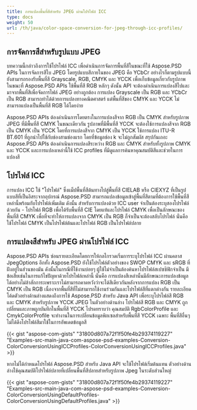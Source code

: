 ```yaml
---
title: การแปลงพื้นที่สีสำหรับ JPEG ผ่านโปรไฟล์ ICC
type: docs
weight: 50
url: /th/java/color-space-conversion-for-jpeg-through-icc-profiles/
---
```


## **การจัดการสีสำหรับรูปแบบ JPEG**

บทความนี้กล่าวถึงการใช้โปรไฟล์ ICC เพื่อดำเนินการจัดการพื้นที่สีในขณะที่ใช้ Aspose.PSD APIs ในการจัดการสีใบ JPEG โดยรูปแบบสีภายในของ JPEG คือ YCbCr อย่างไรก็ตามรูปแบบนี้ยังสามารถรองรับพื้นที่สี Grayscale, RGB, CMYK และ YCCK เพื่อเก็บข้อมูลเกี่ยวกับรูปภาพ ในขณะที่ Aspose.PSD APIs ใช้พื้นที่สี RGB หลักๆ ดังนั้น API จะต้องดำเนินการแปลงสีไปและมาจากพื้นที่สีเพื่อจัดการไฟล์ JPEG อย่างถูกต้อง การแปลง Grayscale เป็น RGB และ YCbCr เป็น RGB สามารถทำได้ด้วยการแปลงทางคณิตศาสตร์ แต่พื้นที่สีของ CMYK และ YCCK ไม่สามารถแปลงเป็นพื้นที่สี RGB ได้โดยง่าย

Aspose.PSD APIs ต้องดำเนินการโดยตรงในการแปลงสีจาก RGB เป็น CMYK สำหรับรูปภาพ JPEG ที่มีพื้นที่สี CMYK ในขณะเดียวกัน รูปภาพที่มีพื้นที่สี YCCK จะต้องใช้การแปลงสีจาก RGB เป็น CMYK เป็น YCCK โดยที่การแปลงสีจาก CMYK เป็น YCCK ใช้การแปลง ITU-R BT.601 ที่ถูกนำไปใช้กับช่องสามช่องแรก โดยที่ข้อมูลช่อง k จะไม่ถูกสัมผัส สรุปกันเถอะ  Aspose.PSD APIs ต้องดำเนินการแปลงสีระหว่าง RGB และ CMYK สำหรับทั้งรูปภาพ CMYK และ YCCK และการแปลงเหล่านี้ใช้ ICC profiles ที่มีดูแลการค้นหาคุณสมบัติสีและช่วยในการแปลงสี

## **โปรไฟล์ ICC**
การแปลง ICC ใช้ "โปรไฟล์" ซึ่งแม็ปพื้นที่สีต้นทางไปสู่พื้นที่สี CIELAB หรือ CIEXYZ ที่เป็นรูปแบบสีที่เป็นอิสระจากอุปกรณ์  Aspose.PSD สามารถแปลงข้อมูลเข้าสู่พื้นที่สีตามที่ต้องการใช้พื้นที่สีเหล่านี้พร้อมกับโปรไฟล์เพิ่มเติม  ดังนั้น สำหรับการแปลงด้วย ICC user จำเป็นต้องระบุสองโปรไฟล์ด้วยกัน - โปรไฟล์ RGB เพื่อได้รับพื้นที่สี CIE โดยแท้และโปรไฟล์ CMYK เพื่อเป็นลักษณะของพื้นที่สี CMYK  เพื่อที่จะทำให้การแปลงจาก CMYK เป็น RGB ก็จำเป็นจะต้องสลับโปรไฟล์ นั่นคือ ใช้โปรไฟล์ CMYK เป็นโปรไฟล์ต้นและโปรไฟล์ RGB เป็นโปรไฟล์ปลาย

## **การแปลงสีสำหรับ JPEG ผ่านโปรไฟล์ ICC**
Aspose.PSD APIs ซ่อนรายละเอียดโดยการให้กลไกรวดเริ่มการระบุโปรไฟล์ ICC ผ่านคลาส JpegOptions  อีกทั้ง Aspose.PSD ยังใช้โปรไฟล์ตัวอย่างของ SWOP CMYK และ sRGB ที่ฝังอยู่ในส่วนของมัน ดังนั้นในกรณีที่ใช้งานบ่อยๆ ผู้ใช้ไม่จำเป็นต้องค้นหาโปรไฟล์สเปซซิฟิกจำเป็น  มีข้อเสียเช่นในการแก้ไขปัญหาด้วยโปรไฟล์เหล่านี้ นั่นคือ การแปลงสีเหล่านั้นมีลักษณะการแปลงข้อมูลได้อย่างไม่ล้าสักการะเพราะเราไม่สามารถคาดหวังว่าจะได้สีเดียวกันหลังจากการแปลง RGB เป็น CMYK เป็น RGB เนื่องจากพื้นที่สีที่ไม่สามารถใช้งานร่วมกันและโปรไฟล์สีที่แตกต่างกัน รายละเอียดโค้ดตัวอย่างด้านล่างแสดงถึงการใช้ Aspose.PSD สำหรับ Java API เพื่อระบุโปรไฟล์สี RGB และ CMYK สำหรับรูปภาพ YCCK JPEG ในตัวอย่างด้านล่าง โปรไฟล์สี RGB และ CMYK ถูกเปลี่ยนและภาพถูกบันทึกในพื้นที่สี YCCK โปรดทราบว่า คุณสมบัติ RgbColorProfile และ CmykColorProfile จะทำงานในการเปลี่ยนข้อมูลพิกเซลสำหรับพื้นที่สี YCCK เฉพาะ พื้นที่สีอื่นๆ ไม่ได้ดึงโปรไฟล์สีมาใช้ในการอัพเดตข้อมูลสี

{{< gist "aspose-com-gists" "31800d807a72f1f50fe4b29374119227" "Examples-src-main-java-com-aspose-psd-examples-Conversion-ColorConversionUsingICCProfiles-ColorConversionUsingICCProfiles.java" >}}



หากไม่ได้กำหนดโปรไฟล์ Aspose.PSD สำหรับ Java API จะใช้โปรไฟล์เริ่มต้นแทน  ตัวอย่างด้านล่างใช้คุณสมบัติโปรไฟล์ปลายที่เปลี่ยนพื้นที่สีปลายสำหรับรูปภาพ Jpeg ในระดับส่วนใหญ่

{{< gist "aspose-com-gists" "31800d807a72f1f50fe4b29374119227" "Examples-src-main-java-com-aspose-psd-examples-Conversion-ColorConversionUsingDefaultProfiles-ColorConversionUsingDefaultProfiles.java" >}}
